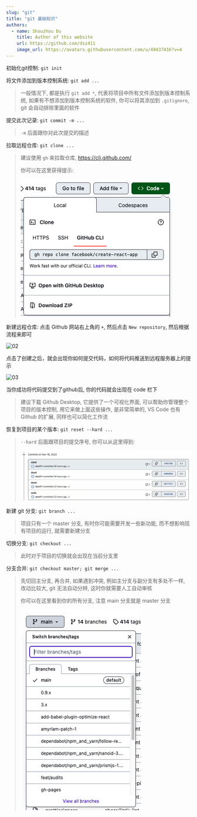 ```yaml
---
slug: "git"
title: "git 基础知识"
authors:
  - name: Shouzhou Du
    title: Author of this website
    url: https://github.com/dsz411
    image_url: https://avatars.githubusercontent.com/u/49437416?v=4
---
```


初始化git控制: `git init`

将文件添加到版本控制系统: `git add ...`

> 一般情况下, 都是执行 `git add *`, 代表将项目中所有文件添加到版本控制系统, 如果有不想添加到版本控制系统的软件, 你可以将其添加到 `.gitignore`, git 会自动排除里面的软件

提交此次记录: `git commit -m ...`

> `-m` 后面跟你对此次提交的描述

拉取远程仓库: `git clone ...`

> 建议使用 `gh`  来拉取仓库, https://cli.github.com/
>
> 你可以在这里获得提示:
>
> ![01](./01.png)

新建远程仓库: 点击 Github 网站右上角的 `+`, 然后点击 `New repository`, 然后根据流程来即可

![02](./02.gif)

点击了创建之后，就会出现你如何提交代码，如何将代码推送到远程服务器上的提示

![03](./03.gif)

当你成功将代码提交到了github后, 你的代码就会出现在 code 栏下

> 建议下载 Github Desktop, 它提供了一个可视化界面, 可以帮助你管理整个项目的版本控制, 用它来做上面这些操作, 是非常简单的, VS Code 也有 Github 的扩展, 同样也可以简化工作流

恢复到项目的某个版本: `git reset --hard ...`

> `--hard` 后面跟项目的提交序号, 你可以从这里得到:
>
> ![04](./04.gif)

新建 git 分支: `git branch ...`

> 项目只有一个 master 分支, 有时你可能需要开发一些新功能, 而不想影响现有项目的运行, 就需要新建分支

切换分支: `git checkout ...`

> 此时对于项目的切换就会出现在当前分支里

分支合并: `git checkout master; git merge ...`

> 先切回主分支, 再合并, 如果遇到冲突, 例如主分支与副分支有多处不一样, 改动比较大, git 无法自动分辨, 这时你就需要人工自动审核
>
> 你可以在这里看到你的所有分支, 注意 main 分支就是 master 分支
>
> ![05](./05.png)